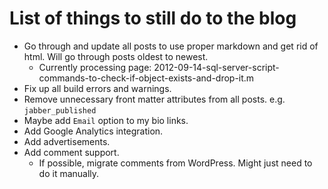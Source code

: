 # List of things to still do to the blog

- Go through and update all posts to use proper markdown and get rid of html. Will go through posts oldest to newest.
  - Currently processing page: 2012-09-14-sql-server-script-commands-to-check-if-object-exists-and-drop-it.m
- Fix up all build errors and warnings.
- Remove unnecessary front matter attributes from all posts. e.g. `jabber_published`
- Maybe add `Email` option to my bio links.
- Add Google Analytics integration.
- Add advertisements.
- Add comment support.
  - If possible, migrate comments from WordPress. Might just need to do it manually.
